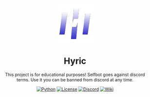 <div align="center">
  <img src="https://github.com/Hahaa13/Hyric/blob/main/.github/image/logo.png?raw=true">
  <h1 align="center">Hyric</h1>

  <p align="center">
    This project is for educational purposes! Selfbot goes against discord terms. Use it you can be banned from discord at any time.
  </p>
  
  [![Python](https://img.shields.io/badge/python-3.7%20%7C%203.8%20%7C%203.9%20%7C%203.10%20%7C%203.11%20%7C%203.12-blue)](https://www.python.org)
  [![License](https://img.shields.io/github/license/hahaa13/hyric)](LICENSE)
  [![Discord](https://img.shields.io/discord/1242409478721245184?logo=discord&logoColor=white&color=5865F2
)](https://discord.com/invite/nsX2kQJrEM)
  [![Wiki](https://img.shields.io/badge/Wiki-Hyric-blue)](https://github.com/Hahaa13/Hyric/wiki)
</div>
